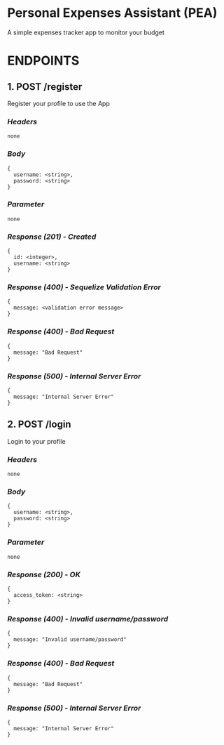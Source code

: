 # Personal Expenses Assistant (PEA)
A simple expenses tracker app to monitor your budget

# ENDPOINTS
## 1. POST /register
Register your profile to use the App
### _Headers_
```
none
```
### _Body_
```
{
  username: <string>,
  password: <string>
}
```
### _Parameter_
```
none
```
### _Response (201) - Created_
```
{
  id: <integer>,
  username: <string>
}
```
### _Response (400) - Sequelize Validation Error_
```
{
  message: <validation error message>
}
```
### _Response (400) - Bad Request_
```
{
  message: "Bad Request"
}
```
### _Response (500) - Internal Server Error_
```
{
  message: "Internal Server Error"
}
```

## 2. POST /login
Login to your profile
### _Headers_
```
none
```
### _Body_
```
{
  username: <string>,
  password: <string>
}
```
### _Parameter_
```
none
```
### _Response (200) - OK_
```
{
  access_token: <string>
}
```
### _Response (400) - Invalid username/password_
```
{
  message: "Invalid username/password"
}
```
### _Response (400) - Bad Request_
```
{
  message: "Bad Request"
}
```
### _Response (500) - Internal Server Error_
```
{
  message: "Internal Server Error"
}
```